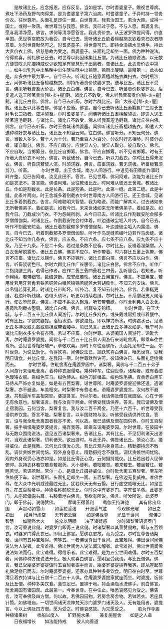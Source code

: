 <!-- { "loadSidebar": true } -->
　　是故诸比丘。应念报恩。应存反复。当如是学。尔时耆婆童子。瞻视世尊病。煮吐下汤药及野鸟肉得差。是为耆婆童子第六治病。时耆婆童子。于异时持一领贵价衣。往世尊所。头面礼足却住一面。白世尊言。我若治国王。若治大臣。或得一国土。或得一聚落。唯世尊当与我愿。佛言。我已过于愿。不与人愿。耆婆复言。愿与我清净愿。佛言。求何等清净愿答言。我此贵价衣。从王波罗殊提间得。价直半国。愿世尊哀愍故为我受。自今已去。愿听诸比丘欲着檀越施衣欲着粪扫衣者随意着。尔时世尊默然可之。时耆婆童子。得世尊可已。即持金澡瓶水洗佛手。持此大贵价衣上佛。佛慈愍故为受之。耆婆童子。头面礼足却坐一面。佛为种种说法。令得欢喜。前礼佛已还去。时世尊以此因缘集比丘僧。为诸比丘随顺说法。以无数方便赞叹头陀摄持威仪少欲知足有智慧乐于出离者。告诸比丘。此衣贵价衣中第一。如牛出乳乳中出酪酪中出生酥生酥中出熟酥。熟酥出醍醐。最精第一。此衣如是。众多衣中最为第一。自今已去。听诸比丘随意着檀越施衣粪扫衣。尔时瓶沙王。闻佛听诸比丘畜檀越施衣。即持所著贵价钦婆罗衣。送与比丘。诸比丘不受言。佛未听我曹畜大价衣。诸比丘白佛。佛言。自今已去。听畜贵价钦婆罗衣。后复遣人送王所著贵价[毯-炎+瞿]氀。诸比丘不敢受。佛未听我曹畜贵价[毯-炎+瞿]氀。诸比丘白佛。佛言。自今已去听畜。尔时六群比丘。畜广大长毛[毯-炎+瞿]氀。诸比丘以此事白佛。佛言不应畜。佛言。自今已去听诸比丘畜氍氀广三肘长五肘毛长三指者。应净施畜。尔时耆婆童子。闻佛听诸比丘畜檀越施衣。即遣人送王所著短毛氍氀。与诸比丘。诸比丘不敢受。佛未听我畜短毛氍氀。诸比丘往白佛。佛言。自今已去听畜。尔时王舍城诸优婆塞。闻佛听诸比丘畜檀越施衣。即遣人大送种种好衣与诸比丘。诸比丘不知当云何。往白佛。佛言听分。不知云何分。佛言。当数人多少。若十人为十分。若乃至百人为百分。分衣时好恶相参。时彼分衣者。辄自取分。佛言。不应自取分。应使异人分。使异人取分。彼自取分。佛言。不应自取。当掷筹分。彼比丘自掷筹。佛言。不应自掷筹。听不见者掷筹。时有王所著大贵价衣不可分。佛言。听截破分。自今已去。听以刀截衣。尔时比丘得未浣衣。佛言。听自浣若使人浣。时须浣器。佛言。应畜浣器。若无浣板。听畜板若须剪刀。听畜。
　　尔时世尊。出王舍城。南方人间游行。中道见有田善能作事畦畔齐整。见已告阿难。汝见此田不。答言。已见世尊。佛问阿难。汝能为诸比丘作如是衣法不。答言能。佛语阿难。汝往教诸比丘。时阿难从彼还王舍城。教诸比丘。作如是割截衣。此是长条。此是短条。此是叶。此第一缝。此第二缝。此是中缝。此条叶两向。时王舍城多着割截衣尔时世尊南方人间游行已。还王舍城。见诸比丘多着割截衣。告言。阿难聪明大智慧。我为略说。而能广解其义。过去诸如来无所著佛弟子。着如是衣。如我今日。未来世诸如来无所著佛弟子。着如是衣。如我今日。刀截成沙门衣。不为怨贼所剥。从今日已去。听诸比丘作割截安陀会郁多罗僧僧伽梨。时诸比丘。作割截安陀会衬体着。叶边速破尘垢入叶内。自今已去。听作不割截安陀会。诸比丘着割截郁多罗僧僧伽梨。叶边速破尘垢入内露湿。佛言。自今已去。听着割截郁多罗僧僧伽梨。听叶作鸟足缝若编叶边若作马齿缝。诸比丘不知当作几条衣。佛言。应五条。不应六条。应七条不应八条。应九条不应十条。乃至十九条。不应二十条。若过是条数不应畜。尔时比丘。反襵着涅槃僧。入白衣舍解脱露形。诸比丘白佛。佛言不应尔。听作带着。时六群比丘畜上色带。佛言不应畜。诸比丘以锦作。佛言不应锦作。诸比丘畜白带。佛言不应以白作。佛言。听畜袈裟色带。尔时六群比丘作广长腰带。诸比丘白佛。佛言不应作。听作广二指绕腰三周。若得已作者。应作二叠三叠四叠若三四叠。乱听缝合。若短者。听作绳续。若带细软。数结速断。应安纽若玦。诸比丘用宝作。佛言。不应用宝。若用骨若用牙若角若铁若铜若白镴若铅锡若綖若木若胡胶作。不知云何安玦。佛言。以帛缝若穿孔着。时诸比丘带断坏。听补治。复不知云何补治。佛言。若重綖更缝。若边坏听线编。若带头须坏。听更以线续若缝。尔时比丘。不系僧祇支入聚落行。使衣堕形露。佛言。不应不系衣入聚落。听安带若缝。尔时舍利弗入白衣舍。患风吹割截衣堕肩。诸比丘白佛。佛言。听肩头安钩纽。
　　尔时世尊。在王舍城。与千二百五十比丘俱人间游行。尔时比丘多持衣。或头戴或肩担或带着腰中。时有比丘。字伽梵婆提。诣恒水边。佛欲渡处。即以神力断水。时佛渡水已。见诸比丘多持衣或头戴或肩担或带着腰中。见已念言。此诸比丘多持衣如是。我宁可为诸比丘制衣多少令有齐限。若过不应畜。尔时世尊。从婆阇国人间游行。诣毗舍离。尔时庵婆罗婆提。闻佛与千二百五十比丘俱人间游行来诣毗舍离。即乘车往世尊所。遥见世尊相好端严。恭敬欢喜。即时下车往诣佛所。头面礼足却住一面。尔时世尊。为说法劝化。令得欢喜。闻佛说法已。踊跃欢喜白佛言。唯愿世尊。受我明日请食。并比丘僧。在我园一宿。时世尊默然许可。彼知佛许已。头面礼足绕佛而去。
　　尔时世尊。住毗舍离在庵婆罗园中。诸梨奢。闻佛与千二百五十弟子人间游行来诣毗舍离。着种种衣服璎珞。乘种种车。往迎世尊。诸梨奢。或有着绀色璎珞衣服。乘绀色车马。绀色侍从。绀色刀鉾幡盖。绀色珠毛拂。青黄赤白黑车马侍从严饰亦复如是。如是有五百梨奢。诣世尊所。时庵婆罗婆提迎佛还道。遇诸梨奢。亦不避道。车盖相突。时梨奢中有耆老者。语庵婆罗婆提言。汝何故不避道。共相逼斥车盖相突耶。婆提答言。所以尔者。我请佛及僧在我园宿。心在于佛无有余意也。梨奢语言。我与汝百千两金。听佛受我请供养。答言。我已请佛及僧止宿我园。云何当舍。梨奢复言。我与汝二百千两金。乃至十六百千。听世尊受我请供养饮食。答言不能。梨奢复言。以半国财物与汝。听佛受我请供养饮食。答言。设与我全毗舍离国者我亦不舍。何以故。我已请佛及僧在园供养。尔时五百梨奢。振手嗔恨庵婆罗婆提言。捐弃我等。即乘车诣庵婆罗园。尔时世尊。在彼园中与无数众围绕说法。遥见五百诸梨奢来。告诸比丘。其有比丘。不见忉利诸天出游时。当观此诸梨奢。忉利诸天。欲出游时。与此无异。佛告诸比丘。慎汝心念。摄持威仪。此是我教。云何比丘慎汝心念。若比丘观内身身意止。精勤摄持念不散乱。调伏贪嫉世间忧恼。观外身身意止。精勤摄持念不散乱。调伏贪嫉世间忧恼。观内外身观受心法亦如是。如是比丘得正心念。云何摄持威仪。比丘若出若入屈伸俯仰。执持衣钵若饮若食若服药。大小便利。若眠若觉。若来若去。若坐若住。若睡若觉。若语若默。常尔一心。是谓比丘摄持威仪。尔时毗舍离五百梨奢。至车所住处便下车。诣世尊所。头面礼足却坐一面。五百梨奢。在佛边无复威神。唯佛世尊。在大众中光明威德最胜无比。犹若秋天无有云翳。日行虚空威曜无比。如是世尊。在五百梨奢中。神德名称颜貌无比。尔时众中有婆罗门。字宾耆羊菟。此婆罗门。从座起偏露右肩。右膝着地白佛言。我欲有所说。佛言。听汝所说。此婆罗门。即于佛前。说偈赞佛。
　　摩竭王得善利　　鸯伽王持珠铠
　　其有佛出此国　　声震动如雪山
　　如莲花香洁　　开张香气胜
　　今观佛光曜　　如日之初出
　　如月行虚空　　无有诸云翳
　　如是佛世尊　　光显于世间
　　观佛之智慧　　如闇然大火
　　施众以明眼　　决了诸疑惑
　　尔时诸梨奢语婆罗门言。汝可重说此偈。时婆罗门即再三说此偈。时诸梨奢以其善赞偈故。即与五百领衣。时婆罗门得此衣已。即用上佛言。愿佛哀愍故。而为受之。尔时世尊告诸梨奢。世间有五种宝难得。何等五。一者佛世尊出于世间。此宝难得。佛出世间闻佛说法为人说者。此宝难得。佛出世间为人说法闻法解者。此宝难得。佛出世间闻佛说法如法而行。此宝难得。得信乐者。此宝难得。是为五宝世间难得。尔时五百梨奢。闻佛种种方便说法开化。极大欢喜白佛言。愿明旦受我请。与比丘僧俱。佛言。我已受庵婆罗婆提请时五百梨奢振手而言。庵婆罗婆提捐弃我等。即从座起前礼佛足绕已而去。尔时庵婆罗婆提。还家办具种种多美饮食。明日往白时至。世尊清旦着衣持钵与比丘僧千二百五十人俱。往庵婆罗婆提家就座而坐。时婆提。饭佛及比丘僧。种种多美饮食。食饮足已。置钵于地。持金澡瓶水洗佛手。前白佛言。毗舍离国有诸园观。此最第一。今奉世尊。在中住止。唯愿哀愍见为受之。佛告言。汝可奉佛及四方僧。何以故。若佛园园物。若房舍房舍物。若钵若衣。若座具针筒。如佛塔庙。一切世间诸天龙神梵天沙门婆罗门诸天及人。无有能用者。婆提言。今以上佛及四方僧。愿为受之。时佛哀愍故。为咒愿受之。
　　若为作寺庙　　种植诸果树
　　桥船以度人　　旷野施水果
　　兼复施屋舍　　如是之人辈
　　日夜福增长　　如法能持戒
　　彼人向善道
